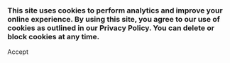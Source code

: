 ### This site uses cookies to perform analytics and improve your online experience. By using this site, you agree to our use of cookies as outlined in our Privacy Policy. You can delete or block cookies at any time.

Accept 